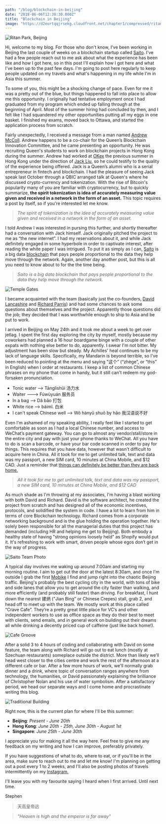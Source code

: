 ```yaml
---
path: "/blog/blockchain-in-beijing"
date: "2018-06-06T12:30:30.000Z"
title: "Blockchain in Beijing"
image: "https://d2eurtqqjrsekg.cloudfront.net/chapter1/compressed/ritan_park_over_water.jpg"
---
```

![Ritan Park, Beijing](https://d2eurtqqjrsekg.cloudfront.net/chapter1/compressed/panaroma_ritan_park.jpg)

Hi, welcome to my blog. For those who don't know, I've been working in Beijing the last couple of weeks on a blockchain startup called [Saito](http://saito.tech). I've had a few people reach out to me ask about what the experience has been like and how I got here, so in this post I'll explain how I got here and what I've been up to the past few days. I'm going to post here regularly to keep people updated on my travels and what's happening in my life while I'm in Asia this summer.

To some of you, this might be a shocking change of pace. Even for me it was a pretty out of the blue, but things happened to fall into place to allow me this opportunity. I originally had tentative employment once I had graduated from my program which ended up falling through at the beginning of April. Most of the summer hiring had concluded by then, and I felt like I had squandered my other opportunities putting all my eggs in one basket. I finished my exams, moved back to Ottawa, and started the application process from scratch.

Fairly unexpectedly, I received a message from a man named [Andrew McColl](https://www.linkedin.com/in/andrewmccollssb/). Andrew happens to be a co-chair for the Queen’s Blockchain Innovation Committee, and he came presenting an opportunity. He was recruiting Queen's students to work on blockchain projects in Hong Kong during the summer. Andrew had worked at [OKex](https://www.okex.com/) the previous summer in Hong Kong under the direction of [Jack Liu](https://www.linkedin.com/in/jackcliu/), so he could testify to the quality of the experience being offered. Jack is a Queen’s alumni who is a serial entrepreneur in fintech and blockchain. I had the pleasure of seeing Jack speak last October through a QBIC arranged talk at Queen's where he discussed crypto-currency and tokenization. With the rise of Bitcoin's popularity many of you are familiar with cryptocurrency, but to quickly summarize, **the spirit tokenization is idea of accurately measuring value given and received in a network in the form of an asset.** This topic requires a post by itself, so if you're interested let me know.

> _The spirit of tokenization is the idea of accurately measuring value given and received in a network in the form of an asset._

I told Andrew I was interested in pursing this further, and shortly thereafter had a conversation with Jack himself. Jack originally pitched the project to me as “the new internet”. I had my reservations about it, and while Jack definitely engaged in some hyperbole in order to captivate interest, after reading the white paper I was intrigued. To put it as simply as I can, [Saito](http://saito.tech) is a big data [blockchain](https://medium.com/@jimmysong/why-blockchain-is-hard-60416ea4c5c) that pays people proportional to the data they help move through the network. Again, another day another post, but this is all you need to know about to for the the time being.

> _Saito is a big data blockchain that pays people proportional to the data they help move through the network._

![Temple Gates](https://d2eurtqqjrsekg.cloudfront.net/chapter1/compressed/temple_gates.jpg)

I became acquainted with the team (basically just the co-founders, [David Lancashire](https://www.linkedin.com/in/david-lancashire/) and [Richard Parris](https://www.linkedin.com/in/richard-parris/)) and had some chances to ask some questions about themselves and the project. Apparently those questions did the job; they decided that I was worthwhile enough to ship to Asia and be put to work.

I arrived in Beijijng on May 24th and it took me about a week to get over jetlag. I spent the first day exploring the city by myself, mostly because my coworkers had planned a 16 hour boardgame binge with a couple of other expats with nothing else better to do, apparently. I swear I'm not bitter. My adjustment has been slow but steady. My Achilles' heal continues to be my lack of language skills. Specifically, my Mandarin is beyond terrible, so I've been reduced to pointing at the menu and saying "这个” (“zhège”, or “this” in English) when I order at restaurants. I keep a list of common Chinese phrases on my phone that come in handy, but it still can't redeem my god-forsaken pronunciation.

- Tonic water --> Tānglìshūi 汤力水
- Waiter ---> Fúwùyuán 服务员
- In a bag --> Dâ bāo 打包
- White rice --> báimî. 白米
- I can't speak Chinese well --> Wô hànyû shuō by hâo 我汉语说不好

Even I'm ashamed of my speaking ability, I really feel like I started to get comfortable as soon as I had a local Chinese number, and access to WeChat’s payment gateway. You can go to almost any vendor/stall/store in the entire city and pay with just your phone thanks to WeChat. All you have to do is scan a barcode, or have your bar code scanned in order to pay for things. This requires that you have data, however that wasn't difficult to acquire here in China. All it took for me to get unlimited talk, text and data was my passport, a new SIM card, 10 minutes at China Mobile, and $12 CAD. Just a reminder that [things can definitely be better than they are back home.](https://www.huffingtonpost.ca/2017/09/29/canada-s-telcos-appear-in-dictionary-definition-of-oligopoly_a_23227806/)

>_All it took for me to get unlimited talk, text and data was my passport, a new SIM card, 10 minutes at China Mobile, and $12 CAD_

As much shade as I'm throwing at my associates, I'm having a blast working with both David and Richard. David is the software architect, he created the project from scratch and has designed all of the economic incentives, protocols, and solidified the system in code. I have a lot to learn from him in terms of core Blockchain technology. Richard comes from a corporate networking background and is the glue holding the operation together. He's solely been responsible for all the managerial duties that this project has demanded (including HR and helping me get to Beijijng). Both embody a healthy state of having "strong opinions loosely held" as Shopify would put it. It's refreshing to work with smart, driven people whose egos don’t get in the way of progress.

![Saito Team Photo](https://d2eurtqqjrsekg.cloudfront.net/chapter1/compressed/the_saito_team.png)

A typical day involves me waking up around 7:00am and starting my morning routine. I aim to get out the door at the latest 8:30am, and once I'm outside I grab the first [Mobike](https://mobike.com/us/) I find and jump right into the chaotic Beijing traffic. Beijing's probably the best cycling city in the world, with tons of bike and side lanes that allow you to get around the city faster than walking, and more efficiently (and probably still faster) than driving. For breakfast, I hunt down the nearest 建炳 ("Jian Bing” or Chinese Crepes) stall, grab 2, and head off to meet up with the team. We mostly work at this place called “Crave Cafe”. They’re a pretty great little place for VC’s and other independent workers to use as office space as they do their best to meet with clients, send emails, and in general work on building out their dreams all while drinking a decently priced cup of caffeine (just like back home!).

![Cafe Groove](https://d2eurtqqjrsekg.cloudfront.net/chapter1/compressed/cafe_groove_wide.png)

After a solid 3 to 4 hours of coding and collaborating with David on some feature, the team along with Richard will go out to eat lunch (mostly at Szechuan restaurants) someplace outside the district. More than likely we’ll head west closer to the cities centre and work the rest of the afternoon at a different cafe or bar. After a few more hours of work, we'll normally grab dinner and a drink, where topic of conversation ranges anywhere from technology, the humanities, or David passionately explaining the brilliance of Christopher Nolan and his use of water symbolism. After a satisfactory period, we head our separate ways and I come home and procrastinate writing this blog.

![Traditional Building](https://d2eurtqqjrsekg.cloudfront.net/chapter1/compressed/traditional_building.jpg)

Right now, this is the current plan for where I'll be this summer:
- **Beijing**: _Present - June 20th_
- **Hong Kong**: _June 20th - 25th, June 30th - August 1st_
- **Singapore**: _June 25th - June 30th_

I appreciate you for making it all the way here. Feel free to give me any feedback on my writing and how I can improve, preferably privately.

If you have suggestions of what to do, where to eat, or if you'll be in the area, make sure to reach out to me and let me know! I'm planning on getting out a post every 1 to 2 weeks, and I'll also be posting photos of travels intermittently on my [Instagram.](https://instagram.com/s.peterkins)

I'll leave you with my favourite saying I heard when I first arrived. Until next time.

Stephen

>天高皇帝远

>_"Heaven is high and the emperor is far away"_
